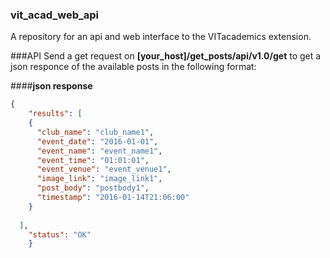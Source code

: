 ### vit_acad_web_api
A repository for an api and web interface to the VITacademics extension.

###API
Send a get request on __[your_host]/get_posts/api/v1.0/get__ to get a json responce of the available posts in the following format:

####__json response__
```json
{
    "results": [
    {
      "club_name": "club_name1", 
      "event_date": "2016-01-01", 
      "event_name": "event_name1", 
      "event_time": "01:01:01", 
      "event_venue": "event_venue1", 
      "image_link": "image_link1", 
      "post_body": "postbody1", 
      "timestamp": "2016-01-14T21:06:00"
    }  
      
  ],
    "status": "OK"
    }
